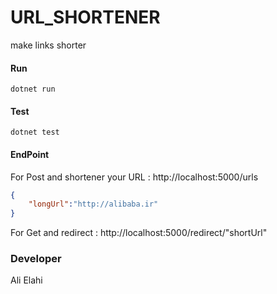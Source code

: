 # URL_SHORTENER
make links shorter

#### Run
```
dotnet run
```
#### Test
```
dotnet test
```
#### EndPoint
For Post and shortener your URL :
http://localhost:5000/urls
```json
{
	"longUrl":"http://alibaba.ir"
}
```
For Get and redirect :
http://localhost:5000/redirect/"shortUrl"


### Developer
Ali Elahi
